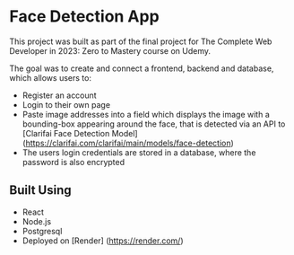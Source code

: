 # Face Detection App

This project was built as part of the final project for The Complete Web Developer in 2023: Zero to Mastery course on Udemy.

The goal was to create and connect a frontend, backend and database, which allows users to:

* Register an account 
* Login to their own page
* Paste image addresses into a field which displays the image with a bounding-box appearing around the face, that is detected via an API to [Clarifai Face Detection Model] (https://clarifai.com/clarifai/main/models/face-detection)
* The users login credentials are stored in a database, where the password is also encrypted

## Built Using

* React
* Node.js
* Postgresql
* Deployed on [Render] (https://render.com/)
